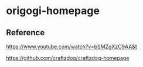 # origogi-homepage

## Reference

https://www.youtube.com/watch?v=bSMZgXzC9AA&t

https://github.com/craftzdog/craftzdog-homepage